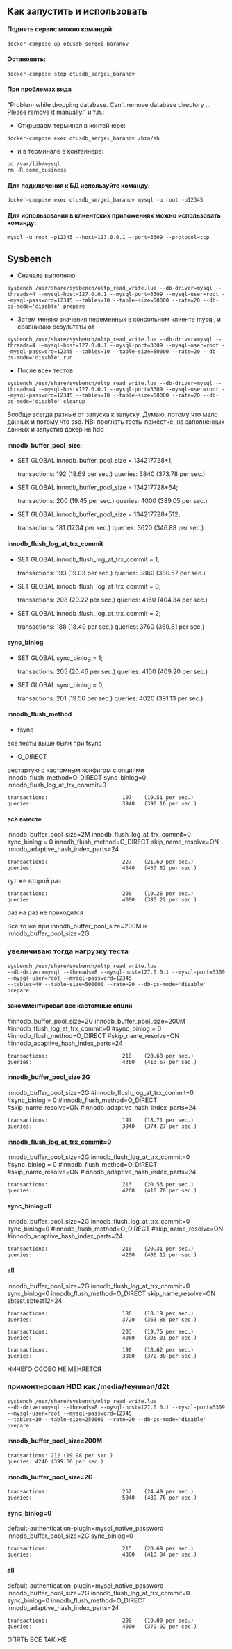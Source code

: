 ## Как запустить и использовать

#### Поднять сервис можно командой:

```
docker-compose up otusdb_sergei_baranov
```

#### Остановить:

```
docker-compose stop otusdb_sergei_baranov
```

#### При проблемах вида
"Problem while dropping database.
Can't remove database directory ... Please remove it manually."
и т.п.:

- Открываем терминал в контейнере:

```
docker-compose exec otusdb_sergei_baranov /bin/sh
```

- и в терминале в контейнере:

```
cd /var/lib/mysql
rm -R some_business
```

#### Для подключения к БД используйте команду:

```
docker-compose exec otusdb_sergei_baranov mysql -u root -p12345
```

#### Для использования в клиентских приложениях можно использовать команду:

```
mysql -u root -p12345 --host=127.0.0.1 --port=3309 --protocol=tcp
```

## Sysbench

- Сначала выполняю

```
sysbench /usr/share/sysbench/oltp_read_write.lua --db-driver=mysql --threads=4 --mysql-host=127.0.0.1 --mysql-port=3309 --mysql-user=root --mysql-password=12345 --tables=10 --table-size=50000 --rate=20 --db-ps-mode='disable' prepare
```

- Затем меняю значения переменных в консольном клиенте mysql, и сравниваю результаты от

```
sysbench /usr/share/sysbench/oltp_read_write.lua --db-driver=mysql --threads=4 --mysql-host=127.0.0.1 --mysql-port=3309 --mysql-user=root --mysql-password=12345 --tables=10 --table-size=50000 --rate=20 --db-ps-mode='disable' run
```

- После всех тестов

```
sysbench /usr/share/sysbench/oltp_read_write.lua --db-driver=mysql --threads=4 --mysql-host=127.0.0.1 --mysql-port=3309 --mysql-user=root --mysql-password=12345 --tables=10 --table-size=50000 --rate=20 --db-ps-mode='disable' cleanup
```

Вообще всегда разные от запуска к запуску. Думаю, потому что мало данных и потому что ssd.
NB: прогнать тесты пожёстче, на заполненных данных и запустив докер на hdd


#### innodb_buffer_pool_size;

- SET GLOBAL innodb_buffer_pool_size = 134217728*1;

    transactions:                        192    (18.69 per sec.)
    queries:                             3840   (373.78 per sec.)


- SET GLOBAL innodb_buffer_pool_size = 134217728*64;

    transactions:                        200    (19.45 per sec.)
    queries:                             4000   (389.05 per sec.)

- SET GLOBAL innodb_buffer_pool_size = 134217728*512;

    transactions:                        181    (17.34 per sec.)
    queries:                             3620   (346.88 per sec.)
 
 #### innodb_flush_log_at_trx_commit
 
 - SET GLOBAL innodb_flush_log_at_trx_commit = 1;
 
     transactions:                        193    (19.03 per sec.)
     queries:                             3860   (380.57 per sec.)
 
 - SET GLOBAL innodb_flush_log_at_trx_commit = 0;
 
     transactions:                        208    (20.22 per sec.)
     queries:                             4160   (404.34 per sec.)

 
 - SET GLOBAL innodb_flush_log_at_trx_commit = 2;

    transactions:                        188    (18.49 per sec.)
    queries:                             3760   (369.81 per sec.)

#### sync_binlog

 - SET GLOBAL sync_binlog = 1;
 
     transactions:                        205    (20.46 per sec.)
     queries:                             4100   (409.20 per sec.)

 - SET GLOBAL sync_binlog = 0;
 
     transactions:                        201    (19.56 per sec.)
     queries:                             4020   (391.13 per sec.)

#### innodb_flush_method

- fsync

все тесты выше были при fsync

- O_DIRECT

рестартую с кастомным конфигом с опциями innodb_flush_method=O_DIRECT sync_binlog=0 innodb_flush_log_at_trx_commit=0

    transactions:                        197    (19.51 per sec.)
    queries:                             3940   (390.16 per sec.)
    
#### всё вместе
innodb_buffer_pool_size=2M
innodb_flush_log_at_trx_commit=0
sync_binlog = 0
innodb_flush_method=O_DIRECT
skip_name_resolve=ON
innodb_adaptive_hash_index_parts=24

    transactions:                        227    (21.69 per sec.)
    queries:                             4540   (433.82 per sec.)

тут же второй раз

    transactions:                        200    (19.26 per sec.)
    queries:                             4000   (385.22 per sec.)

раз на раз не приходится

Всё то же при innodb_buffer_pool_size=200M и innodb_buffer_pool_size=2G

### увеличиваю тогда нагрузку теста

```
sysbench /usr/share/sysbench/oltp_read_write.lua
--db-driver=mysql --threads=8 --mysql-host=127.0.0.1 --mysql-port=3309 --mysql-user=root --mysql-password=12345
--tables=40 --table-size=500000 --rate=20 --db-ps-mode='disable' prepare
```

#### закомментировал все кастомные опции

\#innodb_buffer_pool_size=2G
innodb_buffer_pool_size=200M
\#innodb_flush_log_at_trx_commit=0
\#sync_binlog = 0
\#innodb_flush_method=O_DIRECT
\#skip_name_resolve=ON
\#innodb_adaptive_hash_index_parts=24

    transactions:                        218    (20.68 per sec.)
    queries:                             4360   (413.67 per sec.)

#### innodb_buffer_pool_size 2G

innodb_buffer_pool_size=2G
\#innodb_flush_log_at_trx_commit=0
\#sync_binlog = 0
\#innodb_flush_method=O_DIRECT
\#skip_name_resolve=ON
\#innodb_adaptive_hash_index_parts=24

    transactions:                        197    (18.71 per sec.)
    queries:                             3940   (374.27 per sec.)

#### innodb_flush_log_at_trx_commit=0

innodb_buffer_pool_size=2G
innodb_flush_log_at_trx_commit=0
\#sync_binlog = 0
\#innodb_flush_method=O_DIRECT
\#skip_name_resolve=ON
\#innodb_adaptive_hash_index_parts=24

    transactions:                        213    (20.53 per sec.)
    queries:                             4260   (410.70 per sec.)


#### sync_binlog=0

innodb_buffer_pool_size=2G
innodb_flush_log_at_trx_commit=0
sync_binlog=0
\#innodb_flush_method=O_DIRECT
\#skip_name_resolve=ON
\#innodb_adaptive_hash_index_parts=24

    transactions:                        210    (20.31 per sec.)
    queries:                             4200   (406.12 per sec.)

#### all

innodb_buffer_pool_size=2G
innodb_flush_log_at_trx_commit=0
sync_binlog=0
innodb_flush_method=O_DIRECT
skip_name_resolve=ON
sbtest.sbtest12=24

    transactions:                        186    (18.19 per sec.)
    queries:                             3720   (363.88 per sec.)

    transactions:                        203    (19.75 per sec.)
    queries:                             4060   (395.01 per sec.)

    transactions:                        190    (18.62 per sec.)
    queries:                             3800   (372.38 per sec.)

НИЧЕГО ОСОБО НЕ МЕНЯЕТСЯ

### примонтировал HDD как /media/feynman/d2t

```
sysbench /usr/share/sysbench/oltp_read_write.lua
--db-driver=mysql --threads=8 --mysql-host=127.0.0.1 --mysql-port=3309 --mysql-user=root --mysql-password=12345
--tables=10 --table-size=250000 --rate=20 --db-ps-mode='disable' prepare
```

#### innodb_buffer_pool_size=200M

    transactions: 212 (19.98 per sec.)
    queries: 4240 (399.66 per sec.)

#### innodb_buffer_pool_size=2G

    transactions:                        252    (24.49 per sec.)
    queries:                             5040   (489.76 per sec.)

#### sync_binlog=0

default-authentication-plugin=mysql_native_password
innodb_buffer_pool_size=2G
sync_binlog=0

    transactions:                        215    (20.69 per sec.)
    queries:                             4300   (413.84 per sec.)
    
#### all

default-authentication-plugin=mysql_native_password
innodb_buffer_pool_size=2G
innodb_flush_log_at_trx_commit=0
sync_binlog=0
innodb_flush_method=O_DIRECT
innodb_adaptive_hash_index_parts=24

    transactions:                        200    (19.00 per sec.)
    queries:                             4000   (379.92 per sec.)
    
ОПЯТЬ ВСЁ ТАК ЖЕ

